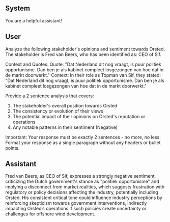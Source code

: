 ## System

You are a helpful assistant!

## User


Analyze the following stakeholder's opinions and sentiment towards Orsted. The stakeholder is Fred van Beers, who has been identified as: CEO of Sif.

Context and Quotes:
Quote: "Dat Nederland dit nog vraagt, is puur politiek opportunisme. Dan ben je als kabinet compleet losgezongen van hoe dat in de markt doorwerkt."
Context: In their role as Topman van Sif, they stated: "Dat Nederland dit nog vraagt, is puur politiek opportunisme. Dan ben je als kabinet compleet losgezongen van hoe dat in de markt doorwerkt."

Provide a 2 sentence analysis that covers:
1. The stakeholder's overall position towards Orsted
2. The consistency or evolution of their views
3. The potential impact of their opinions on Orsted's reputation or operations
4. Any notable patterns in their sentiment (Negative)

Important: Your response must be exactly 2 sentences - no more, no less.
Format your response as a single paragraph without any headers or bullet points.


## Assistant

Fred van Beers, as CEO of Sif, expresses a strongly negative sentiment, criticizing the Dutch government's stance as "politiek opportunisme" and implying a disconnect from market realities, which suggests frustration with regulatory or policy decisions affecting the industry, potentially including Orsted. His consistent critical tone could influence industry perceptions by reinforcing skepticism towards government interventions, indirectly impacting Orsted’s operations if such policies create uncertainty or challenges for offshore wind development.

